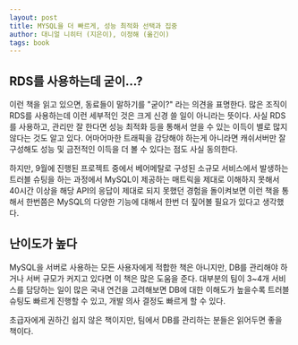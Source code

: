 ```yaml
---
layout: post
title: MYSQL을 더 빠르게, 성능 최적화 선택과 집중
author: 대니얼 니히터 (지은이), 이정해 (옮긴이)
tags: book
---
```


## RDS를 사용하는데 굳이...?

이런 책을 읽고 있으면, 동료들이 말하기를 "굳이?" 라는 의견을 표명한다. 많은 조직이 RDS를 사용하는데 이런 세부적인 것은 크게 신경 쓸 일이 아니라는 뜻이다. 사실 RDS를 사용하고, 관리만 잘 한다면 성능 최적화 등을 통해서 얻을 수 있는 이득이 별로 많지 않다는 것도 알고 있다. 어마어마한 트래픽을 감당해야 하는게 아니라면 캐쉬서버만 잘 구성해도 성능 및 금전적인 이득을 더 볼 수 있다는 점도 사실 동의한다.

하지만, 9월에 진행된 프로젝트 중에서 베어메탈로 구성된 소규모 서비스에서 발생하는 트러블 슈팅을 하는 과정에서 MySQL이 제공하는 매트릭을 제대로 이해하지 못해서 40시간 이상을 해당 API의 응답이 제대로 되지 못했던 경험을 돌이켜보면 이런 책을 통해서 한번쯤은 MySQL의 다양한 기능에 대해서 한번 더 짚어볼 필요가 있다고 생각했다.

## 난이도가 높다

MySQL을 서버로 사용하는 모든 사용자에게 적합한 책은 아니지만, DB를 관리해야 하거나 서버 규모가 커지고 있다면 이 책은 많은 도움을 준다. 대부분의 팀이 3~4개 서비스를 담당하는 일이 많은 국내 연건을 고려해보면 DB에 대한 이해도가 높을수록 트러블 슈팅도 빠르게 진행할 수 있고, 개발 의사 결정도 빠르게 할 수 있다.

초급자에게 권하긴 쉽지 않은 책이지만, 팀에서 DB를 관리하는 분들은 읽어두면 좋을 책이다.